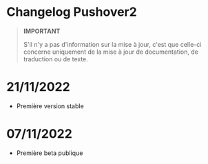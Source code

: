 # Changelog Pushover2

>**IMPORTANT**
>
>S'il n'y a pas d'information sur la mise à jour, c'est que celle-ci concerne uniquement de la mise à jour de documentation, de traduction ou de texte.

# 21/11/2022

- Première version stable

# 07/11/2022

- Première beta publique